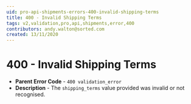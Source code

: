```yaml
---
uid: pro-api-shipments-errors-400-invalid-shipping-terms
title: 400 - Invalid Shipping Terms
tags: v2,validation,pro,api,shipments,error,400
contributors: andy.walton@sorted.com
created: 13/11/2020
---
```

# 400 - Invalid Shipping Terms

* **Parent Error Code** - `400 validation_error`
* **Description** - The `shipping_terms` value provided was invalid or not recognised.